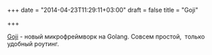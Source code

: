 +++
date = "2014-04-23T11:29:11+03:00"
draft = false
title = "Goji"

+++

<p><a href="https://goji.io/">Goji</a> - новый микрофреймворк на Golang. Совсем простой, &nbsp;только удобный роутинг.</p>

